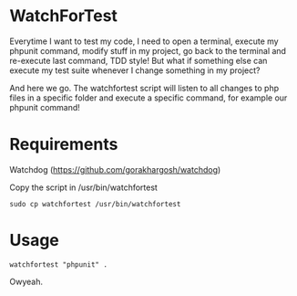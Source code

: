 WatchForTest
============
Everytime I want to test my code, I need to open a terminal, execute my phpunit command, modify stuff in my project, go back to the terminal and re-execute last command, TDD style! But what if something else can execute my test suite whenever I change something in my project?

And here we go. The watchfortest script will listen to all changes to php files in a specific folder and execute a specific command, for example our phpunit command!

Requirements
============
Watchdog (https://github.com/gorakhargosh/watchdog)

Copy the script in /usr/bin/watchfortest

```
sudo cp watchfortest /usr/bin/watchfortest
```

Usage
=====
```
watchfortest "phpunit" .
```

Owyeah.
